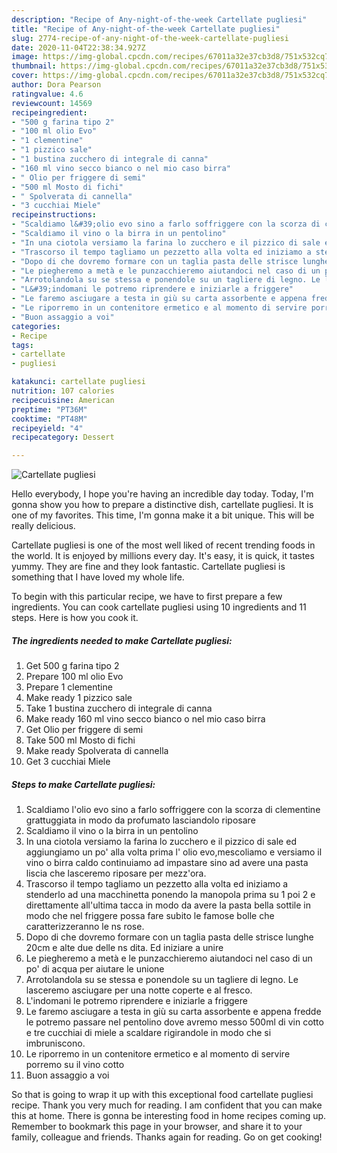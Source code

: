 ```yaml
---
description: "Recipe of Any-night-of-the-week Cartellate pugliesi"
title: "Recipe of Any-night-of-the-week Cartellate pugliesi"
slug: 2774-recipe-of-any-night-of-the-week-cartellate-pugliesi
date: 2020-11-04T22:38:34.927Z
image: https://img-global.cpcdn.com/recipes/67011a32e37cb3d8/751x532cq70/cartellate-pugliesi-recipe-main-photo.jpg
thumbnail: https://img-global.cpcdn.com/recipes/67011a32e37cb3d8/751x532cq70/cartellate-pugliesi-recipe-main-photo.jpg
cover: https://img-global.cpcdn.com/recipes/67011a32e37cb3d8/751x532cq70/cartellate-pugliesi-recipe-main-photo.jpg
author: Dora Pearson
ratingvalue: 4.6
reviewcount: 14569
recipeingredient:
- "500 g farina tipo 2"
- "100 ml olio Evo"
- "1 clementine"
- "1 pizzico sale"
- "1 bustina zucchero di integrale di canna"
- "160 ml vino secco bianco o nel mio caso birra"
- " Olio per friggere di semi"
- "500 ml Mosto di fichi"
- " Spolverata di cannella"
- "3 cucchiai Miele"
recipeinstructions:
- "Scaldiamo l&#39;olio evo sino a farlo soffriggere con la scorza di clementine grattuggiata in modo da profumato lasciandolo riposare"
- "Scaldiamo il vino o la birra in un pentolino"
- "In una ciotola versiamo la farina lo zucchero e il pizzico di sale ed aggiungiamo un po&#39; alla volta prima l&#39; olio evo,mescoliamo e versiamo il vino o birra caldo continuiamo ad impastare sino ad avere una pasta liscia che lasceremo riposare per mezz&#39;ora."
- "Trascorso il tempo tagliamo un pezzetto alla volta ed iniziamo a stenderlo ad una macchinetta ponendo la manopola prima su 1 poi 2 e direttamente all&#39;ultima tacca in modo da avere la pasta bella sottile in modo che nel friggere possa fare subito le famose bolle che caratterizzeranno le ns rose."
- "Dopo di che dovremo formare con un taglia pasta delle strisce lunghe 20cm e alte due delle ns dita. Ed iniziare a unire"
- "Le piegheremo a metà e le punzacchieremo aiutandoci nel caso di un po&#39; di acqua per aiutare le unione"
- "Arrotolandola su se stessa e ponendole su un tagliere di legno. Le lasceremo asciugare per una notte coperte e al fresco."
- "L&#39;indomani le potremo riprendere e iniziarle a friggere"
- "Le faremo asciugare a testa in giù su carta assorbente e appena fredde le potremo passare nel pentolino dove avremo messo 500ml di vin cotto e tre cucchiai di miele a scaldare rigirandole in modo che si imbruniscono."
- "Le riporremo in un contenitore ermetico e al momento di servire porremo su il vino cotto"
- "Buon assaggio a voi"
categories:
- Recipe
tags:
- cartellate
- pugliesi

katakunci: cartellate pugliesi 
nutrition: 107 calories
recipecuisine: American
preptime: "PT36M"
cooktime: "PT48M"
recipeyield: "4"
recipecategory: Dessert

---
```



![Cartellate pugliesi](https://img-global.cpcdn.com/recipes/67011a32e37cb3d8/751x532cq70/cartellate-pugliesi-recipe-main-photo.jpg)

Hello everybody, I hope you're having an incredible day today. Today, I'm gonna show you how to prepare a distinctive dish, cartellate pugliesi. It is one of my favorites. This time, I'm gonna make it a bit unique. This will be really delicious.



Cartellate pugliesi is one of the most well liked of recent trending foods in the world. It is enjoyed by millions every day. It's easy, it is quick, it tastes yummy. They are fine and they look fantastic. Cartellate pugliesi is something that I have loved my whole life.


To begin with this particular recipe, we have to first prepare a few ingredients. You can cook cartellate pugliesi using 10 ingredients and 11 steps. Here is how you cook it.

<!--inarticleads1-->

##### The ingredients needed to make Cartellate pugliesi:

1. Get 500 g farina tipo 2
1. Prepare 100 ml olio Evo
1. Prepare 1 clementine
1. Make ready 1 pizzico sale
1. Take 1 bustina zucchero di integrale di canna
1. Make ready 160 ml vino secco bianco o nel mio caso birra
1. Get  Olio per friggere di semi
1. Take 500 ml Mosto di fichi
1. Make ready  Spolverata di cannella
1. Get 3 cucchiai Miele




<!--inarticleads2-->

##### Steps to make Cartellate pugliesi:

1. Scaldiamo l&#39;olio evo sino a farlo soffriggere con la scorza di clementine grattuggiata in modo da profumato lasciandolo riposare
1. Scaldiamo il vino o la birra in un pentolino
1. In una ciotola versiamo la farina lo zucchero e il pizzico di sale ed aggiungiamo un po&#39; alla volta prima l&#39; olio evo,mescoliamo e versiamo il vino o birra caldo continuiamo ad impastare sino ad avere una pasta liscia che lasceremo riposare per mezz&#39;ora.
1. Trascorso il tempo tagliamo un pezzetto alla volta ed iniziamo a stenderlo ad una macchinetta ponendo la manopola prima su 1 poi 2 e direttamente all&#39;ultima tacca in modo da avere la pasta bella sottile in modo che nel friggere possa fare subito le famose bolle che caratterizzeranno le ns rose.
1. Dopo di che dovremo formare con un taglia pasta delle strisce lunghe 20cm e alte due delle ns dita. Ed iniziare a unire
1. Le piegheremo a metà e le punzacchieremo aiutandoci nel caso di un po&#39; di acqua per aiutare le unione
1. Arrotolandola su se stessa e ponendole su un tagliere di legno. Le lasceremo asciugare per una notte coperte e al fresco.
1. L&#39;indomani le potremo riprendere e iniziarle a friggere
1. Le faremo asciugare a testa in giù su carta assorbente e appena fredde le potremo passare nel pentolino dove avremo messo 500ml di vin cotto e tre cucchiai di miele a scaldare rigirandole in modo che si imbruniscono.
1. Le riporremo in un contenitore ermetico e al momento di servire porremo su il vino cotto
1. Buon assaggio a voi




So that is going to wrap it up with this exceptional food cartellate pugliesi recipe. Thank you very much for reading. I am confident that you can make this at home. There is gonna be interesting food in home recipes coming up. Remember to bookmark this page in your browser, and share it to your family, colleague and friends. Thanks again for reading. Go on get cooking!
